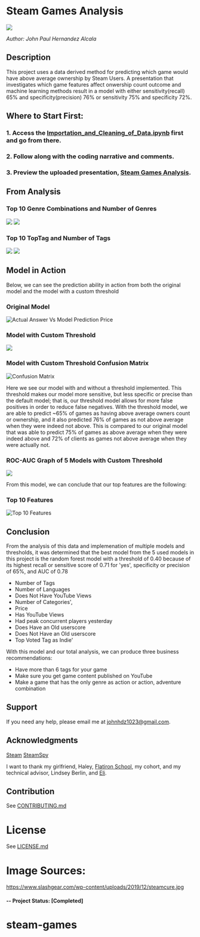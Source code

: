 # Steam Games Analysis

<img src="https://www.slashgear.com/wp-content/uploads/2019/12/steamcure.jpg">


*Author: John Paul Hernandez Alcala*

## Description 
This project uses a data derived method for predicting which game would have above average ownership by Steam Users. A presentation that investigates which game features affect onwership count outcome and machine learning methods result in a model with either sensitivity(recall) 65% and specificity(precision) 76% or sensitivity 75% and specificity 72%.

## Where to Start First:

### 1. Access the [Importation_and_Cleaning_of_Data.ipynb](https://nbviewer.jupyter.org/github/JohnPaulHernandezAlcala/steam-games/blob/main/Importation_and_Cleaning_of_Data.ipynb) first and go from there.
### 2. Follow along with the coding narrative and comments.
### 3. Preview the uploaded presentation, [Steam Games Analysis](https://github.com/JohnPaulHernandezAlcala/steam-games/blob/main/Steam%20Games%20Analysis.pdf).

## From Analysis

### Top 10 Genre Combinations and Number of Genres
![](https://github.com/JohnPaulHernandezAlcala/steam-games/blob/main/Images/Top10Genres.png)
![](https://github.com/JohnPaulHernandezAlcala/steam-games/blob/main/Images/NumOfGenresBar.png)

### Top 10 TopTag and Number of Tags
![](https://github.com/JohnPaulHernandezAlcala/steam-games/blob/main/Images/Top10Tags.png)
![](https://github.com/JohnPaulHernandezAlcala/steam-games/blob/main/Images/NumOfTagsBar.png)

## Model in Action
Below, we can see the prediction ability in action from both the original model and the model with a custom threshold

### Original Model
![Actual Answer Vs Model Prediction Price](https://github.com/JohnPaulHernandezAlcala/steam-games/blob/main/Images/FinalModelinAction.png)

### Model with Custom Threshold
![](https://github.com/JohnPaulHernandezAlcala/steam-games/blob/main/Images/FinalModelwThresholdinAction.png)

### Model with Custom Threshold Confusion Matrix
![Confusion Matrix](https://github.com/JohnPaulHernandezAlcala/steam-games/blob/main/Images/FinalModelConMatThres.png)

Here we see our model with and without a threshold implemented. This threshold makes our model more sensitive, but less specific or precise than the default model; that is, our threshold model allows for more false positives in order to reduce false negatives. With the threshold model, we are able to predict ~65% of games as having above average owners count or ownership, and it also predicted 76% of games as not above average when they were indeed not above. This is compared to our original model that was able to predict 75% of games as above average when they were indeed above and 72% of clients as games not above average when they were actually not.

### ROC-AUC Graph of 5 Models with Custom Threshold
![](https://github.com/JohnPaulHernandezAlcala/steam-games/blob/main/Images/FinalModelROC-AUC.png)

From this model, we can conclude that our top features are the following: 

### Top 10 Features
![Top 10 Features](https://github.com/JohnPaulHernandezAlcala/steam-games/blob/main/Images/Top10FeaturesfromFinalModel.png)

## Conclusion
From the analysis of this data and implemenation of multiple models and thresholds, it was determined that the best model from the 5 used models in this project is the random forest model with a threshold of 0.40 because of its highest recall or sensitive score of 0.71 for 'yes', specificity or precision of 65%, and AUC of 0.78


* Number of Tags 
* Number of Languages
* Does Not Have YouTube Views
* Number of Categories',
* Price 
* Has YouTube Views
* Had peak concurrent players yesterday
* Does Have an Old userscore
* Does Not Have an Old userscore
* Top Voted Tag as Indie'

With this model and our total analysis, we can produce three business recommendations:

* Have more than 6 tags for your game
* Make sure you get game content published on YouTube
* Make a game that has the only genre as action or action, adventure combination

## Support
If you need any help, please email me at johnhdz1023@gmail.com.

## Acknowledgments
[Steam](https://store.steampowered.com/)
[SteamSpy](https://steamspy.com/)

I want to thank my girlfriend, Haley, [Flatiron School](https://flatironschool.com/), my cohort, and my technical advisor, Lindsey Berlin, and [Eli](http://linkedin.com/in/jacob-eli-thomas-4377037).

## Contribution
See [CONTRIBUTING.md](https://github.com/JohnPaulHernandezAlcala/House_Sale_Prices/blob/master/CONTRIBUTING.md)

# License
See [LICENSE.md](https://github.com/JohnPaulHernandezAlcala/House_Sale_Prices/blob/master/LICENSE.md)

# Image Sources:
https://www.slashgear.com/wp-content/uploads/2019/12/steamcure.jpg


#### -- Project Status: [Completed]
# steam-games
